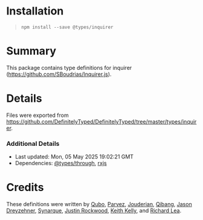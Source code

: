 # Installation
> `npm install --save @types/inquirer`

# Summary
This package contains type definitions for inquirer (https://github.com/SBoudrias/Inquirer.js).

# Details
Files were exported from https://github.com/DefinitelyTyped/DefinitelyTyped/tree/master/types/inquirer.

### Additional Details
 * Last updated: Mon, 05 May 2025 19:02:21 GMT
 * Dependencies: [@types/through](https://npmjs.com/package/@types/through), [rxjs](https://npmjs.com/package/rxjs)

# Credits
These definitions were written by [Qubo](https://github.com/tkQubo), [Parvez](https://github.com/ppathan), [Jouderian](https://github.com/jouderianjr), [Qibang](https://github.com/bang88), [Jason Dreyzehner](https://github.com/bitjson), [Synarque](https://github.com/synarque), [Justin Rockwood](https://github.com/jrockwood), [Keith Kelly](https://github.com/kwkelly), and [Richard Lea](https://github.com/chigix).
